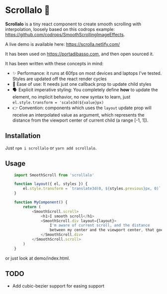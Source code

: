 # Scrollalo 🍭

**Scrollalo** is a tiny react component to create smooth scrolling with interpolation, loosely based on this codrops example: https://github.com/codrops/SmoothScrollingImageEffects. 

A live demo is available here: https://scrolla.netlify.com/

It has been used on https://portadibasso.com, and then open sourced it.

It has been written with these concepts in mind:

- ✨ Performance: it runs at 60fps on most devices and laptops I've tested. Styles are updated off the react render cycles
- 🎈 Ease of use: It needs just one callback prop to update child styles
- 🗣 Explicit imperative styling: You completely define **how** to update the element, no implicit behavior, no new syntax to learn, just `el.style.transform = 'scale3d(${value}px)`
- 👉 Convention: components which uses the `layout` update prop will receive an interpolated value as argument, which represents the distance from the viewport center of current child (a range [-1, 1]).

## Installation

Just `npm i scrollalo` or `yarn add scrollalo`.

## Usage
```javascript
    import SmoothScroll from 'scrollalo'

    function layout({ el, styles }) {
        el.style.transform = `translate3d(0, ${styles.previous}px, 0)`
    }

    function MyComponent() {
        return (
            <SmoothScroll.scroll>
                <h1>I smooth scroll</h1>
                <SmoothScroll.div layout={layout}>
                    I'm aware of current scroll, and the distance
                    between my center and the viewport center, that goes [-1, 1].
                </SmoothScroll.div>
            </SmoothScroll.scroll>
        )
    }
```
or just look at demo/index.html.


## TODO

- Add cubic-bezier support for easing support




